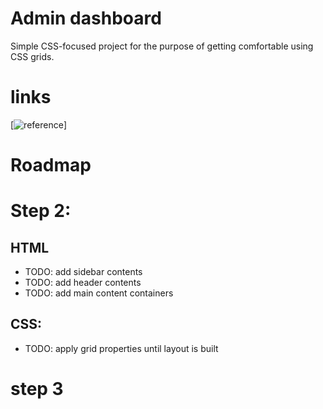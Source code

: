 # Admin dashboard

Simple CSS-focused project for the purpose of getting comfortable using CSS grids.

# links

[![reference](https://cdn.statically.io/gh/TheOdinProject/curriculum/43cc6ab69fdfbef40d431a65677d2144668930ac/intermediate_html_css/grid/project_admin_dashboard/imgs/dashboard-project.png)]

# Roadmap

# Step 2:

## HTML

- TODO: add sidebar contents
- TODO: add header contents
- TODO: add main content containers

## CSS:

- TODO: apply grid properties until layout is built

# step 3
